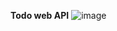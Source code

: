 **Todo web API**
![image](https://github.com/vyavorov/ToDoAPI/assets/25877713/b30617da-2285-47c6-a649-11dc518601ae)
